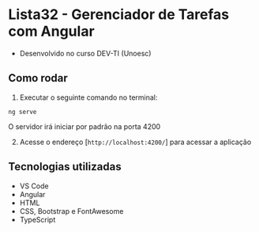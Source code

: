# Lista32 - Gerenciador de Tarefas com Angular
- Desenvolvido no curso DEV-TI (Unoesc)

## Como rodar

1. Executar o seguinte comando no terminal:

```shell
ng serve
``` 
O servidor irá iniciar por padrão na porta 4200

2. Acesse o endereço [`http://localhost:4200/`] para acessar a aplicação

## Tecnologias utilizadas
- VS Code
- Angular
- HTML
- CSS, Bootstrap e FontAwesome
- TypeScript